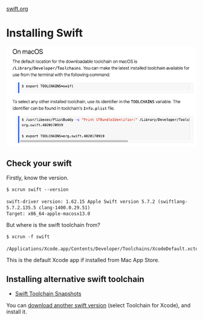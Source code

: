 [swift.org](https://www.swift.org/getting-started/)



# Installing Swift

![](images/001.png)



## Check your swift

Firstly, know the version.

```shell
$ xcrun swift --version

swift-driver version: 1.62.15 Apple Swift version 5.7.2 (swiftlang-5.7.2.135.5 clang-1400.0.29.51)
Target: x86_64-apple-macosx13.0
```

But where is the swift toolchain from?

```shell
$ xcrun -f swift

/Applications/Xcode.app/Contents/Developer/Toolchains/XcodeDefault.xctoolchain/usr/bin/swift
```

This is the default Xcode app if installed from Mac App Store.



## Installing alternative swift toolchain

* [Swift Toolchain Snapshots](https://www.swift.org/download/#snapshots)

You can [download another swift version](https://www.swift.org/download/#snapshots) (select Toolchain for Xcode), and install it.







